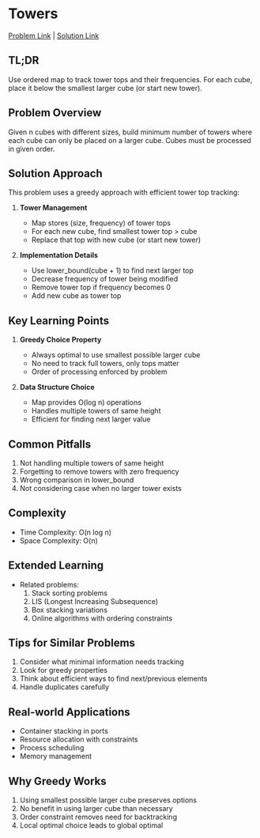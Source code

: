# Towers

[Problem Link](https://cses.fi/problemset/task/1073) | [Solution Link](../../solutions/02_Sorting_and_Searching/14_1073_Towers.cpp)

## TL;DR
Use ordered map to track tower tops and their frequencies. For each cube, place it below the smallest larger cube (or start new tower).

## Problem Overview
Given n cubes with different sizes, build minimum number of towers where each cube can only be placed on a larger cube. Cubes must be processed in given order.

## Solution Approach
This problem uses a greedy approach with efficient tower top tracking:

1. **Tower Management**
   - Map stores (size, frequency) of tower tops
   - For each new cube, find smallest tower top > cube
   - Replace that top with new cube (or start new tower)

2. **Implementation Details**
   - Use lower_bound(cube + 1) to find next larger top
   - Decrease frequency of tower being modified
   - Remove tower top if frequency becomes 0
   - Add new cube as tower top

## Key Learning Points
1. **Greedy Choice Property**
   - Always optimal to use smallest possible larger cube
   - No need to track full towers, only tops matter
   - Order of processing enforced by problem

2. **Data Structure Choice**
   - Map provides O(log n) operations
   - Handles multiple towers of same height
   - Efficient for finding next larger value

## Common Pitfalls
1. Not handling multiple towers of same height
2. Forgetting to remove towers with zero frequency
3. Wrong comparison in lower_bound
4. Not considering case when no larger tower exists

## Complexity
- Time Complexity: O(n log n)
- Space Complexity: O(n)

## Extended Learning
- Related problems:
  1. Stack sorting problems
  2. LIS (Longest Increasing Subsequence)
  3. Box stacking variations
  4. Online algorithms with ordering constraints

## Tips for Similar Problems
1. Consider what minimal information needs tracking
2. Look for greedy properties
3. Think about efficient ways to find next/previous elements
4. Handle duplicates carefully

## Real-world Applications
- Container stacking in ports
- Resource allocation with constraints
- Process scheduling
- Memory management

## Why Greedy Works
1. Using smallest possible larger cube preserves options
2. No benefit in using larger cube than necessary
3. Order constraint removes need for backtracking
4. Local optimal choice leads to global optimal
